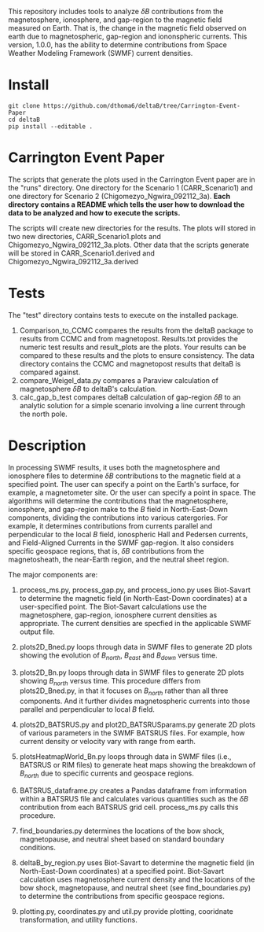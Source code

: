 This repository includes tools to analyze $\delta B$ contributions from the magnetosphere, 
ionosphere, and gap-region to the magnetic field measured on Earth.  That is, the change in
the magnetic field observed on earth due to magnetospheric, gap-region and iononspheric 
currents.  This version, 1.0.0, has the ability to determine contributions from Space Weather 
Modeling Framework (SWMF) current densities.

# Install

```
git clone https://github.com/dthoma6/deltaB/tree/Carrington-Event-Paper
cd deltaB
pip install --editable .
```

# Carrington Event Paper

The scripts that generate the plots used in the Carrington Event paper
are in the "runs" directory.  One directory for the Scenario 1 (CARR_Scenario1) and
one directory for Scenario 2 (Chigomezyo_Ngwira_092112_3a).  **Each directory contains
a README which tells the user how to download the data to be analyzed and how to 
execute the scripts.**  

The scripts will create new directories for the results.  The plots will stored 
in two new directories, CARR_Scenario1.plots and Chigomezyo_Ngwira_092112_3a.plots. 
Other data that the scripts generate will be stored in CARR_Scenario1.derived and 
Chigomezyo_Ngwira_092112_3a.derived

# Tests

The "test" directory contains tests to execute on the installed package.

1. Comparison_to_CCMC compares the results from the deltaB package to results
   from CCMC and from magnetopost.  Results.txt provides the numeric test results
   and result_plots are the plots.  Your results can be compared to these
   results and the plots to ensure consistency.  The data directory contains
   the CCMC and magnetopost results that deltaB is compared against.
2. compare_Weigel_data.py compares a Paraview calculation of magnetosphere $\delta B$
   to deltaB's calculation.
3. calc_gap_b_test compares deltaB calculation of gap-region $\delta B$ to an
   analytic solution for a simple scenario involving a line current through the
   north pole. 

# Description

In processing SWMF results, it uses both the magnetosphere and ionosphere files 
to determine $\delta B$ contributions to the magnetic field at a specified point. 
The user can specify a point on the Earth's surface, for example, a magnetometer 
site. Or the user can specify a point in space.  The algorithms will determine 
the contributions that the magnetosphere, ionosphere, and gap-region make to the 
$B$ field in North-East-Down components, dividing the contributions into 
various catergories.  For example, it determines contributions from currents 
parallel and perpendicular to the local $B$ field, ionospheric Hall and Pedersen 
currents, and Field-Aligned Currents in the SWMF gap-region.  It also considers
specific geospace regions, that is, $\delta B$ contributions from the magnetosheath,
the near-Earth region, and the neutral sheet region.

The major components are:

1. process_ms.py, process_gap.py, and process_iono.py uses Biot-Savart to 
determine the magnetic field (in North-East-Down coordinates) at a user-specified 
point.  The Biot-Savart calculations use the magnetosphere, gap-region, ionosphere 
current densities as appropriate. The current densities are specfied in the 
applicable SWMF output file. 

2. plots2D_Bned.py loops through data in SWMF files to generate 
2D plots showing the evolution of $B_{north}$, $B_{east}$ and $B_{down}$ versus 
time.  

3. plots2D_Bn.py loops through data in SWMF files to generate 2D 
plots showing $B_{north}$ versus time.  This procedure differs from plots2D_Bned.py,
in that it focuses on $B_{north}$ rather than all three components.  And it 
further divides magnetospheric currents into those parallel and perpendicular to 
local $B$ field.  

5. plots2D_BATSRUS.py and plot2D_BATSRUSparams.py generate 2D plots of 
various parameters in the SWMF BATSRUS files. For example, how current density or 
velocity vary with range from earth.  

6. plotsHeatmapWorld_Bn.py loops through data in SWMF files (i.e., BATSRUS or 
RIM files) to generate heat maps showing the breakdown of $B_{north}$ due to specific
currents and geospace regions.  

7. BATSRUS_dataframe.py creates a Pandas dataframe from information within a 
BATSRUS file and calculates various quantities such as the $\delta B$ contribution 
from each BATSRUS grid cell.  process_ms.py calls this procedure.

8. find_boundaries.py determines the locations of the bow shock, 
magnetopause, and neutral sheet based on standard boundary conditions.

9. deltaB_by_region.py uses Biot-Savart to determine the magnetic field 
(in North-East-Down coordinates) at a specified point.  Biot-Savart calculation 
uses magnetosphere current density and the locations of the bow shock, magnetopause, 
and neutral sheet (see find_boundaries.py) to determine the contributions from 
specific geospace regions.

10. plotting.py, coordinates.py and util.py provide plotting, cooridnate 
transformation, and utility functions. 

